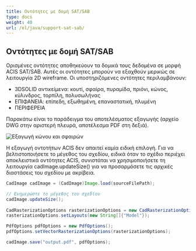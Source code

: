 ```yaml
---
title: Οντότητες με δομή SAT/SAB
type: docs
weight: 40
url: /el/java/support-sat-sab/
---
```


## **Οντότητες με δομή SAT/SAB**

Ορισμένες οντότητες αποθηκεύουν τα δομικά τους δεδομένα σε μορφή ACIS SAT/SAB. Αυτές οι οντότητες μπορούν να εξαχθούν μερικώς σε λειτουργία 2D wireframe. Οι υποστηριζόμενες οντότητες περιλαμβάνουν:

*	3DSOLID αντικείμενα: κουτί, σφαίρα, πυραμίδα, πριόνι, κώνος, κύλινδρος, τορπίλη, πολυσωλήνας
*	EΠΙΦΑΝΕΙΑ: επίπεδη, εξωθημένη, επαναστατική, πλυμένη
*	ΠΕΡΙΦΕΡΕΙΑ

Παρακάτω είναι το παράδειγμα του αποτελέσματος εξαγωγής (αρχείο DWG στην αριστερή πλευρά, αποτέλεσμα PDF στη δεξιά).

![Εξαγωγή κώνου και σφαιρών](/_assets/coneAndSpheres.png)

Η εξαγωγή οντοτήτων ACIS δεν απαιτεί καμία ειδική επιλογή. Για να βελτιστοποιήσετε το μέγεθος του σχεδίου, ειδικά όταν το σχέδιο περιέχει αποκλειστικά οντότητες ACIS, συνιστάται να χρησιμοποιήσετε τη λειτουργία cadImage.updateSize() για να προσαρμόσετε τις αρχικές διαστάσεις του σχεδίου με ακρίβεια.

```java
CadImage cadImage = (CadImage)Image.load(sourceFilePath);

// Ενημερώστε το μέγεθος του σχεδίου
cadImage.updateSize();
	
CadRasterizationOptions rasterizationOptions = new CadRasterizationOptions();
rasterizationOptions.setLayouts(new String[]{"Model"});

PdfOptions pdfOptions = new PdfOptions();
pdfOptions.setVectorRasterizationOptions(rasterizationOptions);

cadImage.save("output.pdf", pdfOptions);
```
